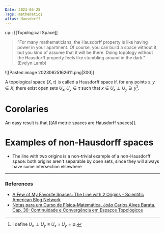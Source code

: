 ```yaml
---
Date: 2023-06-25
Tags: mathematics
alias: Hausdorff
---
```

up:: [[Topological Space]]

> "For many mathematicians, the Hausdorff property is like having power in your apartment. Of course, you can build a space without it, but you kind of assume that it will be there. Doing topology without the Hausdorff property feels like stumbling around in the dark." (Evelyn Lamb)

![[Pasted image 20230625162611.png|300]]

A topological space $(X, \tau)$ is called a Hausdorff space if, for any points $x, y \in X$, there exist open sets $U_x, U_y \in \tau$ such that $x \in U_x \perp U_y \ni y$[^1].

# Corolaries
An easy result is that [[All metric spaces are Hausdorff spaces]].

# Examples of non-Hausdorff spaces
- The line with two origins is a non-trivial example of a non-Hausdorff space: both origins aren't separable by open sets, since they will always have some intersection elsewhere

---
### References
- [A Few of My Favorite Spaces: The Line with 2 Origins - Scientific American Blog Network](https://blogs.scientificamerican.com/roots-of-unity/a-few-of-my-favorite-spaces-the-line-with-2-origins/)
- [Notas para um Curso de Física-Matemática, João Carlos Alves Barata. Cap. 30: Continuidade e Convergência em Espaços
Topológicos](http://denebola.if.usp.br/~jbarata/Notas_de_aula/arquivos/nc-cap30.pdf)

[^1]: I define $U_x \perp U_y \equiv U_x \cap U_y = \emptyset$.